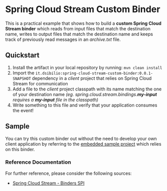 # Spring Cloud Stream Custom Binder

This is a practical example that shows how to build a **custom Spring Cloud Stream binder** which reads from input files that match the destination name, writes to output files that match the destination name and keeps track of previously read messages in an *archive.txt* file.

## Quickstart

1. Install the artifact in your local repository by running: `mvn clean install`
2. Import the `it.dsibilio:spring-cloud-stream-custom-binder:0.0.1-SNAPSHOT` dependency in a *client* project that relies on Spring Cloud Stream for communication
3. Add a file to the *client* project classpath with its name matching the one of your destination name *(eg. spring.cloud.stream.bindings.***my-input*** requires a ***my-input*** file in the classpath)*
4. Write something to this file and verify that your application consumes the event!

## Sample

You can try this custom binder out without the need to develop your own client application by referring to the [embedded sample project](samples/spring-cloud-stream-custom-binder-sample) which relies on this binder.

### Reference Documentation
For further reference, please consider the following sources:

* [Spring Cloud Stream - Binders SPI](https://docs.spring.io/spring-cloud-stream/docs/current/reference/htmlsingle/#spring-cloud-stream-overview-binder-api)

